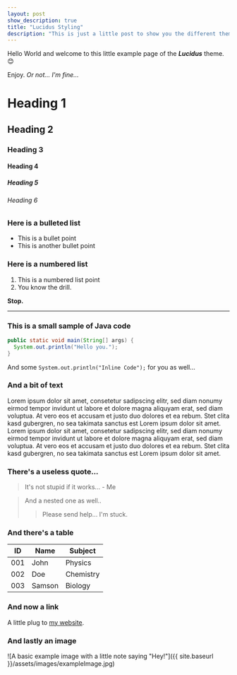 ```yaml
---
layout: post
show_description: true
title: "Lucidus Styling"
description: "This is just a little post to show you the different theme stylings in this theme"
---
```


Hello World and welcome to this little example page of the ***Lucidus*** theme. 😊

Enjoy. *Or not... I'm fine...*

# Heading 1
## Heading 2
### Heading 3
#### Heading 4
##### Heading 5
###### Heading 6

### Here is a bulleted list
 - This is a bullet point
 - This is another bullet point

### Here is a numbered list
1. This is a numbered list point
2. You know the drill.

**Stop.**
<hr/>

### This is a small sample of Java code
```Java
public static void main(String[] args) {
  System.out.println("Hello you.");
}
```

And some `System.out.println("Inline Code");` for you as well...

### And a bit of text
Lorem ipsum dolor sit amet, consetetur sadipscing elitr, sed diam nonumy eirmod tempor invidunt ut labore et dolore magna aliquyam erat, sed diam voluptua. At vero eos et accusam et justo duo dolores et ea rebum. Stet clita kasd gubergren, no sea takimata sanctus est Lorem ipsum dolor sit amet. Lorem ipsum dolor sit amet, consetetur sadipscing elitr, sed diam nonumy eirmod tempor invidunt ut labore et dolore magna aliquyam erat, sed diam voluptua. At vero eos et accusam et justo duo dolores et ea rebum. Stet clita kasd gubergren, no sea takimata sanctus est Lorem ipsum dolor sit amet.

### There's a useless quote...
> It's not stupid if it works... - Me

> And a nested one as well..
>> Please send help... I'm stuck.

### And there's a table

ID  | Name   | Subject
----|--------|--------
001 | John   | Physics
002 | Doe    | Chemistry
003 | Samson | Biology

### And now a link
A little plug to [my website](https://denisthiessen.de).

### And lastly an image
![A basic example image with a little note saying "Hey!"]({{ site.baseurl }}/assets/images/exampleImage.jpg)
